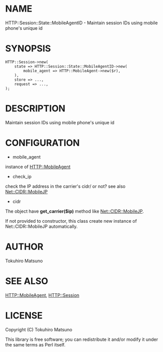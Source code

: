 # NAME

HTTP::Session::State::MobileAgentID - Maintain session IDs using mobile phone's unique id

# SYNOPSIS

    HTTP::Session->new(
        state => HTTP::Session::State::MobileAgentID->new(
            mobile_agent => HTTP::MobileAgent->new($r),
        ),
        store => ...,
        request => ...,
    );

# DESCRIPTION

Maintain session IDs using mobile phone's unique id

# CONFIGURATION

- mobile_agent

instance of [HTTP::MobileAgent](http://search.cpan.org/perldoc?HTTP::MobileAgent)

- check_ip

check the IP address in the carrier's cidr/ or not?
see also [Net::CIDR::MobileJP](http://search.cpan.org/perldoc?Net::CIDR::MobileJP)

- cidr

The object have __get_carrier($ip)__ method like [Net::CIDR::MobileJP](http://search.cpan.org/perldoc?Net::CIDR::MobileJP).

If not provided to constructor, this class create new instance of Net::CIDR::MobileJP automatically.

# AUTHOR

Tokuhiro Matsuno <tokuhirom AAJKLFJEF GMAIL COM>

# SEE ALSO

[HTTP::MobileAgent](http://search.cpan.org/perldoc?HTTP::MobileAgent), [HTTP::Session](http://search.cpan.org/perldoc?HTTP::Session)

# LICENSE

Copyright (C) Tokuhiro Matsuno

This library is free software; you can redistribute it and/or modify
it under the same terms as Perl itself.